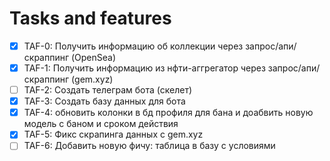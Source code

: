 # Tasks and features

- [X] TAF-0: Получить информацию об коллекции через запрос/апи/скраппинг (OpenSea)
- [X] TAF-1: Получить информацию из нфти-аггрегатор через запрос/апи/скраппинг (gem.xyz)
- [ ] TAF-2: Создать телеграм бота (скелет)
- [X] TAF-3: Создать базу данных для бота
- [X] TAF-4: обновить колонки в бд профиля для бана и доабвить новую модель с баном и сроком действия
- [X] TAF-5: Фикс скрапинга данных с gem.xyz
- [ ] TAF-6: Добавить новую фичу: таблица в базу с условиями